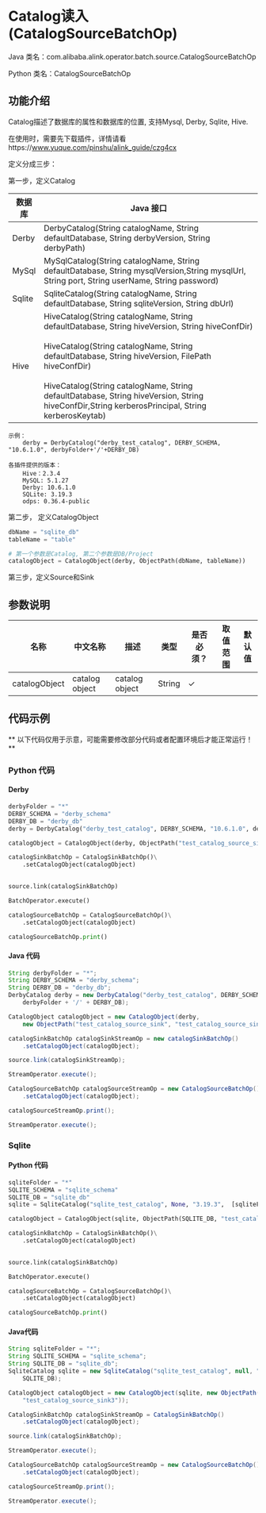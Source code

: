 # Catalog读入 (CatalogSourceBatchOp)
Java 类名：com.alibaba.alink.operator.batch.source.CatalogSourceBatchOp

Python 类名：CatalogSourceBatchOp


## 功能介绍
Catalog描述了数据库的属性和数据库的位置, 支持Mysql, Derby, Sqlite, Hive.

在使用时，需要先下载插件，详情请看https://www.yuque.com/pinshu/alink_guide/czg4cx

定义分成三步：

第一步，定义Catalog

| 数据库 | Java 接口 |
|---|---|
|Derby | DerbyCatalog(String catalogName, String defaultDatabase, String derbyVersion, String derbyPath)
|MySql | MySqlCatalog(String catalogName, String defaultDatabase, String mysqlVersion,String mysqlUrl, String port, String userName, String password)
|Sqlite | SqliteCatalog(String catalogName, String defaultDatabase, String sqliteVersion, String dbUrl)
|Hive | HiveCatalog(String catalogName, String defaultDatabase, String hiveVersion, String hiveConfDir) <br> <br> HiveCatalog(String catalogName, String defaultDatabase, String hiveVersion, FilePath hiveConfDir) <br> <br> HiveCatalog(String catalogName, String defaultDatabase, String hiveVersion, String hiveConfDir,String kerberosPrincipal, String kerberosKeytab)


    示例：
        derby = DerbyCatalog("derby_test_catalog", DERBY_SCHEMA, "10.6.1.0", derbyFolder+'/'+DERBY_DB)

    各插件提供的版本：
        Hive：2.3.4
        MySQL: 5.1.27
        Derby: 10.6.1.0
        SQLite: 3.19.3
        odps: 0.36.4-public
  

第二步， 定义CatalogObject


```Python
dbName = "sqlite_db"
tableName = "table"

# 第一个参数是Catalog, 第二个参数是DB/Project
catalogObject = CatalogObject(derby, ObjectPath(dbName, tableName))
```

第三步，定义Source和Sink

## 参数说明

| 名称 | 中文名称 | 描述 | 类型 | 是否必须？ | 取值范围 | 默认值 |
| --- | --- | --- | --- | --- | --- | --- |
| catalogObject | catalog object | catalog object | String | ✓ |  |  |


## 代码示例

** 以下代码仅用于示意，可能需要修改部分代码或者配置环境后才能正常运行！**

### Python 代码
#### Derby
```python
derbyFolder = "*"
DERBY_SCHEMA = "derby_schema"
DERBY_DB = "derby_db"
derby = DerbyCatalog("derby_test_catalog", DERBY_SCHEMA, "10.6.1.0", derbyFolder+'/'+DERBY_DB)

catalogObject = CatalogObject(derby, ObjectPath("test_catalog_source_sink", "test_catalog_source_sink3"))

catalogSinkBatchOp = CatalogSinkBatchOp()\
    .setCatalogObject(catalogObject)
     

source.link(catalogSinkBatchOp)

BatchOperator.execute()

catalogSourceBatchOp = CatalogSourceBatchOp()\
    .setCatalogObject(catalogObject)

catalogSourceBatchOp.print()

```

#### Java 代码

```java
String derbyFolder = "*";
String DERBY_SCHEMA = "derby_schema";
String DERBY_DB = "derby_db";
DerbyCatalog derby = new DerbyCatalog("derby_test_catalog", DERBY_SCHEMA, "10.6.1.0",
	derbyFolder + '/' + DERBY_DB);

CatalogObject catalogObject = new CatalogObject(derby,
	new ObjectPath("test_catalog_source_sink", "test_catalog_source_sink3"));

catalogSinkBatchOp catalogSinkStreamOp = new catalogSinkBatchOp()
	.setCatalogObject(catalogObject);

source.link(catalogSinkStreamOp);

StreamOperator.execute();

CatalogSourceBatchOp catalogSourceStreamOp = new CatalogSourceBatchOp()
	.setCatalogObject(catalogObject);

catalogSourceStreamOp.print();

StreamOperator.execute();
```


### Sqlite

#### Python 代码

```python
sqliteFolder = "*"
SQLITE_SCHEMA = "sqlite_schema"
SQLITE_DB = "sqlite_db"
sqlite = SqliteCatalog("sqlite_test_catalog", None, "3.19.3",  [sqliteFolder+'/'+SQLITE_DB])

catalogObject = CatalogObject(sqlite, ObjectPath(SQLITE_DB, "test_catalog_source_sink3"))

catalogSinkBatchOp = CatalogSinkBatchOp()\
    .setCatalogObject(catalogObject)
     

source.link(catalogSinkBatchOp)

BatchOperator.execute()

catalogSourceBatchOp = CatalogSourceBatchOp()\
    .setCatalogObject(catalogObject)

catalogSourceBatchOp.print()
```

#### Java代码

```java
String sqliteFolder = "*";
String SQLITE_SCHEMA = "sqlite_schema";
String SQLITE_DB = "sqlite_db";
SqliteCatalog sqlite = new SqliteCatalog("sqlite_test_catalog", null, "3.19.3", sqliteFolder + '/' +
	SQLITE_DB);

CatalogObject catalogObject = new CatalogObject(sqlite, new ObjectPath(SQLITE_DB,
	"test_catalog_source_sink3"));

CatalogSinkBatchOp catalogSinkStreamOp = CatalogSinkBatchOp()
	.setCatalogObject(catalogObject);

source.link(catalogSinkBatchOp);

StreamOperator.execute();

CatalogSourceBatchOp catalogSourceStreamOp = new CatalogSourceBatchOp()
	.setCatalogObject(catalogObject);

catalogSourceStreamOp.print();

StreamOperator.execute();
```
